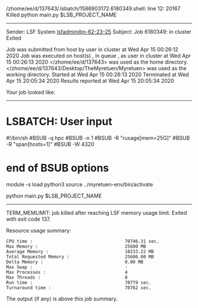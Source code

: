 /zhome/ee/d/137643/.lsbatch/1586903172.6180349.shell: line 12: 20167 Killed                  python main.py $LSB_PROJECT_NAME

------------------------------------------------------------
Sender: LSF System <lsfadmin@n-62-23-25>
Subject: Job 6180349: <NNAgent27000-IMP-sample-length10-hist10> in cluster <dcc> Exited

Job <NNAgent27000-IMP-sample-length10-hist10> was submitted from host <n-62-30-6> by user <s183905> in cluster <dcc> at Wed Apr 15 00:26:12 2020
Job was executed on host(s) <n-62-23-25>, in queue <hpc>, as user <s183905> in cluster <dcc> at Wed Apr 15 00:26:13 2020
</zhome/ee/d/137643> was used as the home directory.
</zhome/ee/d/137643/Desktop/TheMyretuen/Myretuen> was used as the working directory.
Started at Wed Apr 15 00:26:13 2020
Terminated at Wed Apr 15 20:05:34 2020
Results reported at Wed Apr 15 20:05:34 2020

Your job looked like:

------------------------------------------------------------
# LSBATCH: User input
#!/bin/sh
#BSUB -q hpc
#BSUB -n 1
#BSUB -R "rusage[mem=25G]"
#BSUB -R "span[hosts=1]"
#BSUB -W 4320
# end of BSUB options

module -s load python3
source ../myretuen-env/bin/activate

python main.py $LSB_PROJECT_NAME


------------------------------------------------------------

TERM_MEMLIMIT: job killed after reaching LSF memory usage limit.
Exited with exit code 137.

Resource usage summary:

    CPU time :                                   70746.31 sec.
    Max Memory :                                 25600 MB
    Average Memory :                             10233.22 MB
    Total Requested Memory :                     25600.00 MB
    Delta Memory :                               0.00 MB
    Max Swap :                                   -
    Max Processes :                              4
    Max Threads :                                8
    Run time :                                   70779 sec.
    Turnaround time :                            70762 sec.

The output (if any) is above this job summary.

